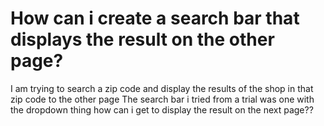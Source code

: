 
# How can i create a search bar that displays the result on the other page?

I am trying to search a zip code and display the results of the shop in that zip code to the other page
The search bar i tried from a trial was one with the dropdown thing how can i get to display the result on the next page??

        